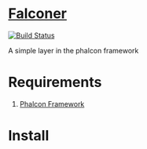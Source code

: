 [Falconer](http://stefanyohansson.github.io/falconer/)
========

[![Build Status](https://travis-ci.org/StefanYohansson/falconer.svg?branch=master)](https://travis-ci.org/StefanYohansson/falconer)

A simple layer in the phalcon framework

Requirements
============

1. [Phalcon Framework](http://phalconphp.com/)

Install
======
